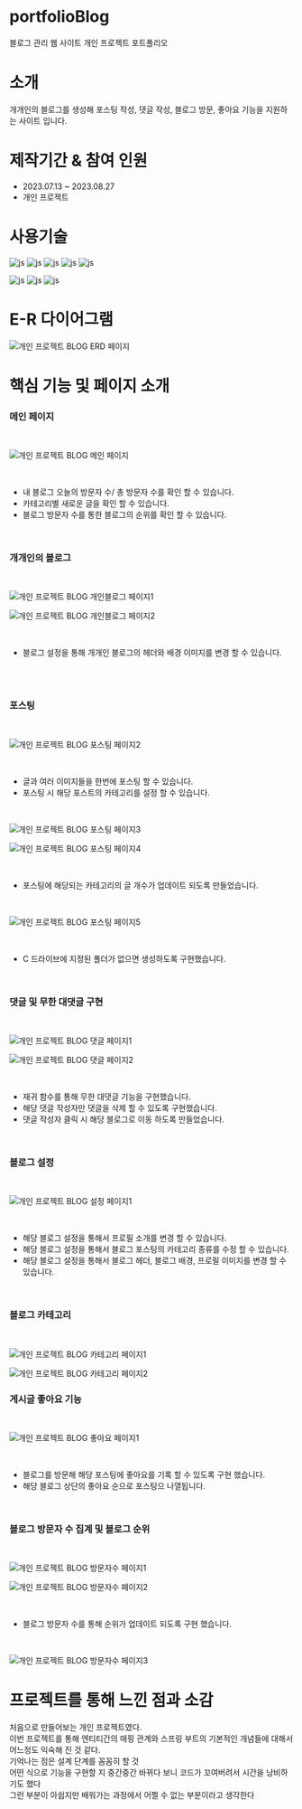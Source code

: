 # portfolioBlog
블로그 관리 웹 사이트 개인 프로젝트 포트폴리오


# 소개
개개인의 블로그를 생성해 포스팅 작성, 댓글 작성, 블로그 방문, 좋아요 기능을 지원하는 사이트 입니다.
<BR>

# 제작기간 & 참여 인원
<UL>
  <LI>2023.07.13 ~ 2023.08.27</LI>
  <LI>개인 프로젝트</LI>
</UL>


# 사용기술
![js](https://img.shields.io/badge/SpringBoot-6DB33F?style=for-the-badge&logo=JavaScript&logoColor=white)
![js](https://img.shields.io/badge/Java-FF0000?style=for-the-badge&logo=JavaScript&logoColor=white)
![js](https://img.shields.io/badge/IntelliJ-004088?style=for-the-badge&logo=JavaScript&logoColor=white)
![js](https://img.shields.io/badge/MariaDB-003545?style=for-the-badge&logo=JavaScript&logoColor=white)
![js](https://img.shields.io/badge/security-6DB33F?style=for-the-badge&logo=JavaScript&logoColor=white)

![js](https://img.shields.io/badge/jquery-0769AD?style=for-the-badge&logo=JavaScript&logoColor=white)
![js](https://img.shields.io/badge/bootstrap-7952B3?style=for-the-badge&logo=JavaScript&logoColor=white)
![js](https://img.shields.io/badge/JavaScript-F7DF1E?style=for-the-badge&logo=JavaScript&logoColor=white)

# E-R 다이어그램


![개인 프로젝트 BLOG ERD 페이지](https://github.com/oals/portfolioBlog/assets/136543676/6300be94-d45e-4641-aba2-6fdf95022ca3)



# 핵심 기능 및 페이지 소개

<H3>메인 페이지</H3>
<BR>


![개인 프로젝트 BLOG 메인 페이지](https://github.com/oals/portfolioBlog/assets/136543676/94f72669-47ab-4413-a20d-769be30e969e)


<BR>
<UL>
  <LI>내 블로그 오늘의 방문자 수/ 총 방문자 수를 확인 할 수 있습니다. </LI>
  <LI>카테고리별 새로운 글을 확인 할 수 있습니다. </LI>
  <LI>블로그 방문자 수를 통한 블로그의 순위를 확인 할 수 있습니다. </LI>
</UL>
<BR>



<H3>개개인의 블로그 </H3>
<BR>


![개인 프로젝트 BLOG 개인블로그 페이지1](https://github.com/oals/portfolioBlog/assets/136543676/9330a11d-6988-42fc-81f6-fd85867c99f9)

![개인 프로젝트 BLOG 개인블로그 페이지2](https://github.com/oals/portfolioBlog/assets/136543676/8b75032e-2f5e-4222-98a2-25545a72f975)


<BR>
<UL>
  <LI>블로그 설정을 통해 개개인 블로그의 헤더와 배경 이미지를 변경 할 수 있습니다. </LI>
</UL>
<BR>





<BR>
<H3>포스팅 </H3>
<BR>

![개인 프로젝트 BLOG 포스팅 페이지2](https://github.com/oals/portfolioBlog/assets/136543676/c24f14d6-6003-4897-8989-50e7153cd218)


<BR>
<UL>
  <LI>글과 여러 이미지들을 한번에 포스팅 할 수 있습니다.  </LI>
  <LI>포스팅 시 해당 포스트의 카테고리를 설정 할 수 있습니다.  </LI>
</UL>
<BR>





![개인 프로젝트 BLOG 포스팅 페이지3](https://github.com/oals/portfolioBlog/assets/136543676/a1161d00-7303-4aef-bb28-b1041a360578)

![개인 프로젝트 BLOG 포스팅 페이지4](https://github.com/oals/portfolioBlog/assets/136543676/3430ec81-d91c-4e0d-8d01-cc26e61ed194)



<BR>
<UL>
  <LI>포스팅에 해당되는 카테고리의 글 개수가 업데이트 되도록 만들었습니다. </LI>
</UL>
<BR>




![개인 프로젝트 BLOG 포스팅 페이지5](https://github.com/oals/portfolioBlog/assets/136543676/fba1a4b5-115f-4cfa-ba3d-e431accaaca8)


<BR>
<UL>
  <LI> C 드라이브에 지정된 폴더가 없으면 생성하도록 구현했습니다. </LI>
</UL>
<BR>






<H3>댓글 및 무한 대댓글 구현 </H3>
<BR>


![개인 프로젝트 BLOG 댓글 페이지1](https://github.com/oals/portfolioBlog/assets/136543676/28fa81a1-2b05-47d7-a60e-287ebddbc166)

![개인 프로젝트 BLOG 댓글 페이지2](https://github.com/oals/portfolioBlog/assets/136543676/40c44493-9c4f-4870-9e79-73d25243aa84)


<BR>
<UL>
    <LI> 재귀 함수를 통해 무한 대댓글 기능을 구현했습니다.</LI>
   <LI> 해당 댓글 작성자만 댓글을 삭제 할 수 있도록 구현했습니다. </LI>
  <LI> 댓글 작성자 클릭 시 해당 블로그로 이동 하도록 만들었습니다. </LI>
</UL>
<BR>




<H3>블로그 설정</H3>
<BR>


![개인 프로젝트 BLOG 설정 페이지1](https://github.com/oals/portfolioBlog/assets/136543676/93c93fa3-2289-4fb9-841f-ddcea6ac8c25)


<BR>
<UL>
    <LI> 해당 블로그 설정을 통해서 프로필 소개를 변경 할 수 있습니다.</LI>
  <LI> 해당 블로그 설정을 통해서 블로그 포스팅의 카테고리 종류를 수정 할 수 있습니다.</LI>
  <LI> 해당 블로그 설정을 통해서 블로그 헤더, 블로그 배경, 프로필 이미지를 변경 할 수 있습니다.</LI>
</UL>
<BR>






<H3>블로그 카테고리</H3>
<BR>

![개인 프로젝트 BLOG 카테고리 페이지1](https://github.com/oals/portfolioBlog/assets/136543676/74928e04-67b1-4fd6-a2d8-be5a961d1be0)

![개인 프로젝트 BLOG 카테고리 페이지2](https://github.com/oals/portfolioBlog/assets/136543676/799a2b1a-a404-4ac0-af8c-f119691cc7eb)



<H3>게시글 좋아요 기능</H3>
<BR>

![개인 프로젝트 BLOG 좋아요 페이지1](https://github.com/oals/portfolioBlog/assets/136543676/0d8b3be7-1faf-42d0-9adb-04a59333786d)


<BR>
<UL>
    <LI> 블로그를 방문해 해당 포스팅에 좋아요를 기록 할 수 있도록 구현 했습니다.</LI>
    <LI> 해당 블로그 상단의 좋아요 순으로 포스팅으 나열됩니다.</LI>
</UL>
<BR>




<H3>블로그 방문자 수 집계 및 블로그 순위</H3>
<BR>

![개인 프로젝트 BLOG 방문자수 페이지1](https://github.com/oals/portfolioBlog/assets/136543676/5120a4dd-b910-4257-b9d9-f662eaab48b0)


![개인 프로젝트 BLOG 방문자수 페이지2](https://github.com/oals/portfolioBlog/assets/136543676/f5f54c1f-a375-42ed-8aa8-01417c895253)


<BR>
<UL>
    <LI> 블로그 방문자 수를 통해 순위가 업데이트 되도록 구현 했습니다.</LI>
</UL>
<BR>


![개인 프로젝트 BLOG 방문자수 페이지3](https://github.com/oals/portfolioBlog/assets/136543676/e5e01428-a1ac-4e42-807e-91330cd91c86)








# 프로젝트를 통해 느낀 점과 소감

처음으로 만들어보는 개인 프로젝트였다.<BR>
이번 프로젝트를 통해 엔티티간의 매핑 관계와 스프링 부트의 기본적인 개념들에 대해서 어느정도 익숙해 진 것 같다. <BR>
기억나는 점은 설계 단계를 꼼꼼히 할 것 <BR>
어떤 식으로 기능을 구현할 지 중간중간 바뀌다 보니 코드가 꼬여버려서 시간을 낭비하기도 했다 <BR>
그런 부분이 아쉽지만 배워가는 과정에서 어쩔 수 없는 부분이라고 생각한다<BR>









